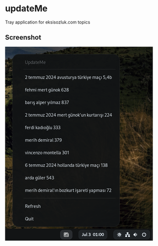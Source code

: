 # updateMe
Tray application for eksisozluk.com topics

## Screenshot
![alt text](https://github.com/sunaipa5/updateMe/blob/main/screenshot.png?raw=true)
